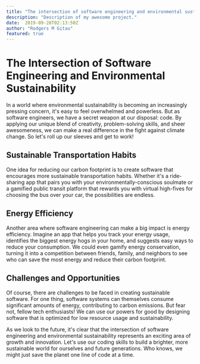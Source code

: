 ```yaml
---
title: "The intersection of software engineering and environmental sustainability"
description: "Description of my awesome project."
date:  2019-09-28T02:13:50Z
author: "Rodgers M Gitau"
featured: true
---
```



# The Intersection of Software Engineering and Environmental Sustainability

In a world where environmental sustainability is becoming an increasingly pressing concern, it's easy to feel overwhelmed and powerless. But as software engineers, we have a secret weapon at our disposal: code. By applying our unique blend of creativity, problem-solving skills, and sheer awesomeness, we can make a real difference in the fight against climate change. So let's roll up our sleeves and get to work!

## Sustainable Transportation Habits

One idea for reducing our carbon footprint is to create software that encourages more sustainable transportation habits. Whether it's a ride-sharing app that pairs you with your environmentally-conscious soulmate or a gamified public transit platform that rewards you with virtual high-fives for choosing the bus over your car, the possibilities are endless.

## Energy Efficiency

Another area where software engineering can make a big impact is energy efficiency. Imagine an app that helps you track your energy usage, identifies the biggest energy hogs in your home, and suggests easy ways to reduce your consumption. We could even gamify energy conservation, turning it into a competition between friends, family, and neighbors to see who can save the most energy and reduce their carbon footprint.

## Challenges and Opportunities

Of course, there are challenges to be faced in creating sustainable software. For one thing, software systems can themselves consume significant amounts of energy, contributing to carbon emissions. But fear not, fellow tech enthusiasts! We can use our powers for good by designing software that is optimized for low resource usage and sustainability.

As we look to the future, it's clear that the intersection of software engineering and environmental sustainability represents an exciting area of growth and innovation. Let's use our coding skills to build a brighter, more sustainable world for ourselves and future generations. Who knows, we might just save the planet one line of code at a time.
